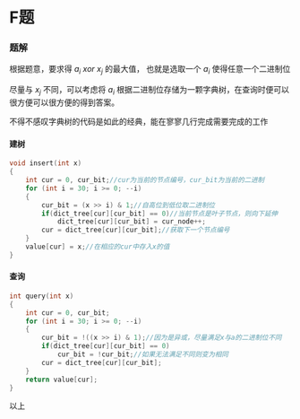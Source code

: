 

# F题

### 题解

根据题意，要求得 $a_i\  xor\ x_j$ 的最大值， 也就是选取一个 $a_i$ 使得任意一个二进制位

尽量与 $x_j$ 不同，可以考虑将 $a_i$ 根据二进制位存储为一颗字典树，在查询时便可以很方便可以很方便的得到答案。

不得不感叹字典树的代码是如此的经典，能在寥寥几行完成需要完成的工作

#### 建树

```c++
void insert(int x)
{
    int cur = 0, cur_bit;//cur为当前的节点编号，cur_bit为当前的二进制
    for (int i = 30; i >= 0; --i)
    {
        cur_bit = (x >> i) & 1;//自高位到低位取二进制位
        if(dict_tree[cur][cur_bit] == 0)//当前节点是叶子节点，则向下延伸
            dict_tree[cur][cur_bit] = cur_node++;
        cur = dict_tree[cur][cur_bit];//获取下一个节点编号
    }
    value[cur] = x;//在相应的cur中存入x的值
}
```

#### 查询

```c++
int query(int x)
{
    int cur = 0, cur_bit;
    for (int i = 30; i >= 0; --i)
    {
        cur_bit = !((x >> i) & 1);//因为是异或，尽量满足x与a的二进制位不同
        if(dict_tree[cur][cur_bit] == 0)
            cur_bit = !cur_bit;//如果无法满足不同则变为相同
        cur = dict_tree[cur][cur_bit];
    }
    return value[cur];
}
```



以上